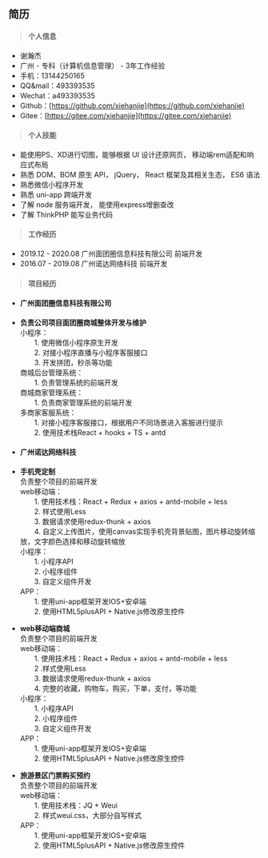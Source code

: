 ## 简历

>#### **个人信息**  

- 谢瀚杰
- 广州 - 专科（计算机信息管理） - 3年工作经验
- 手机：13144250165    
- QQ&mail：493393535
- Wechat：a493393535
- Github：[https://github.com/xiehanjie](https://github.com/xiehanjie)
- Gitee：[https://gitee.com/xiehanjie](https://gitee.com/xiehanjie)

>#### **个人技能**  

- 能使用PS、XD进行切图，能够根据 UI 设计还原网页， 移动端rem适配和响应式布局
- 熟悉 DOM、BOM 原生 API， jQuery， React 框架及其相关生态， ES6 语法
- 熟悉微信小程序开发 
- 熟悉 uni-app 跨端开发
- 了解 node 服务端开发， 能使用express增删查改
- 了解 ThinkPHP 能写业务代码

>#### **工作经历**  

- 2019.12 - 2020.08   广州面团圈信息科技有限公司 前端开发
- 2016.07 - 2019.08   广州诺达网络科技  前端开发

>#### **项目经历**  
- #### 广州面团圈信息科技有限公司
- **负责公司项目面团圈商城整体开发与维护**<br/>
    小程序：<br/>
    &emsp;&emsp;1. 使用微信小程序原生开发<br/>
    &emsp;&emsp;2. 对接小程序直播与小程序客服接口<br/>
    &emsp;&emsp;3. 开发拼团，秒杀等功能<br/>
    商城后台管理系统：<br/>
    &emsp;&emsp;1. 负责管理系统的前端开发<br/>
    商城商家管理系统：<br/>
    &emsp;&emsp;1. 负责商家管理系统的前端开发<br/>
    多商家客服系统：<br/>
    &emsp;&emsp;1. 对接小程序客服接口，根据用户不同场景进入客服进行提示<br/>
    &emsp;&emsp;2. 使用技术栈React + hooks + TS + antd<br/>
    
- #### 广州诺达网络科技
- **手机壳定制**<br/>
    负责整个项目的前端开发<br/>
    web移动端：<br/>
    &emsp;&emsp;1. 使用技术栈：React + Redux + axios + antd-mobile + less<br/>
    &emsp;&emsp;2. 样式使用Less<br/>
    &emsp;&emsp;3. 数据请求使用redux-thunk + axios<br/>
    &emsp;&emsp;4. 自定义上传图片，使用canvas实现手机壳背景贴图，图片移动旋转缩放，文字颜色选择和移动旋转缩放<br/>
    小程序：<br/>
    &emsp;&emsp;1. 小程序API<br/>
    &emsp;&emsp;2. 小程序组件<br/>
    &emsp;&emsp;3. 自定义组件开发<br/>
    APP：<br/>
    &emsp;&emsp;1. 使用uni-app框架开发IOS+安卓端<br/>
    &emsp;&emsp;2. 使用HTML5plusAPI + Native.js修改原生控件<br/>
    
- **web移动端商城**<br/>
    负责整个项目的前端开发<br/>
    web移动端：<br/>
    &emsp;&emsp;1. 使用技术栈：React + Redux + axios + antd-mobile + less<br/>
    &emsp;&emsp;2 .样式使用Less<br/>
    &emsp;&emsp;3. 数据请求使用redux-thunk + axios<br/>
    &emsp;&emsp;4. 完整的收藏，购物车，购买，下单，支付，等功能<br/>
    小程序：<br/>
    &emsp;&emsp;1. 小程序API<br/>
    &emsp;&emsp;2. 小程序组件<br/>
    &emsp;&emsp;3. 自定义组件开发<br/>
    APP：<br/>
    &emsp;&emsp;1. 使用uni-app框架开发IOS+安卓端<br/>
    &emsp;&emsp;2. 使用HTML5plusAPI + Native.js修改原生控件<br/>
    
- **旅游景区门票购买预约**<br/>
    负责整个项目的前端开发<br/>
    web移动端：<br/>
    &emsp;&emsp;1. 使用技术栈：JQ + Weui<br/>
    &emsp;&emsp;2. 样式weui.css，大部分自写样式<br/>
    APP：<br/>
    &emsp;&emsp;1. 使用uni-app框架开发IOS+安卓端<br/>
    &emsp;&emsp;2. 使用HTML5plusAPI + Native.js修改原生控件<br/>
